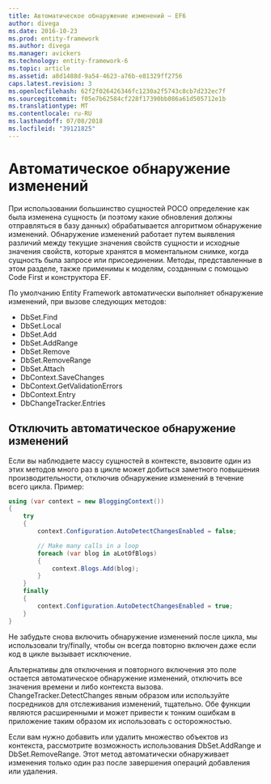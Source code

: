 ```yaml
---
title: Автоматическое обнаружение изменений — EF6
author: divega
ms.date: 2016-10-23
ms.prod: entity-framework
ms.author: divega
ms.manager: avickers
ms.technology: entity-framework-6
ms.topic: article
ms.assetid: a8d1488d-9a54-4623-a76b-e81329ff2756
caps.latest.revision: 3
ms.openlocfilehash: 62f2f026426346fc1230a2f5743c8cb7d232ec7f
ms.sourcegitcommit: f05e7b62584cf228f17390bb086a61d505712e1b
ms.translationtype: MT
ms.contentlocale: ru-RU
ms.lasthandoff: 07/08/2018
ms.locfileid: "39121825"
---
```

# <a name="automatic-detect-changes"></a>Автоматическое обнаружение изменений
При использовании большинство сущностей POCO определение как была изменена сущность (и поэтому какие обновления должны отправляться в базу данных) обрабатывается алгоритмом обнаружение изменений. Обнаружение изменений работает путем выявления различий между текущие значения свойств сущности и исходные значения свойств, которые хранятся в моментальном снимке, когда сущность была запросе или присоединении. Методы, представленные в этом разделе, также применимы к моделям, созданным с помощью Code First и конструктора EF.  

По умолчанию Entity Framework автоматически выполняет обнаружение изменений, при вызове следующих методов:  

- DbSet.Find  
- DbSet.Local  
- DbSet.Add  
- DbSet.AddRange
- DbSet.Remove  
- DbSet.RemoveRange
- DbSet.Attach  
- DbContext.SaveChanges  
- DbContext.GetValidationErrors  
- DbContext.Entry  
- DbChangeTracker.Entries  

## <a name="disabling-automatic-detection-of-changes"></a>Отключить автоматическое обнаружение изменений  

Если вы наблюдаете массу сущностей в контексте, вызовите один из этих методов много раз в цикле может добиться заметного повышения производительности, отключив обнаружение изменений в течение всего цикла. Пример:  

``` csharp
using (var context = new BloggingContext())
{
    try
    {
        context.Configuration.AutoDetectChangesEnabled = false;

        // Make many calls in a loop
        foreach (var blog in aLotOfBlogs)
        {
            context.Blogs.Add(blog);
        }
    }
    finally
    {
        context.Configuration.AutoDetectChangesEnabled = true;
    }
}
```  

Не забудьте снова включить обнаружение изменений после цикла, мы использовали try/finally, чтобы он всегда повторно включен даже если код в цикле вызывает исключение.  

Альтернативы для отключения и повторного включения это поле остается автоматическое обнаружение изменений, отключить все значения времени и либо контекста вызова. ChangeTracker.DetectChanges явным образом или используйте посредников для отслеживания изменений, тщательно. Обе функции являются расширенными и может привести к тонким ошибкам в приложение таким образом их использовать с осторожностью.  

Если вам нужно добавить или удалить множество объектов из контекста, рассмотрите возможность использования DbSet.AddRange и DbSet.RemoveRange. Этот метод автоматически обнаруживает изменения только один раз после завершения операций добавления или удаления. 
